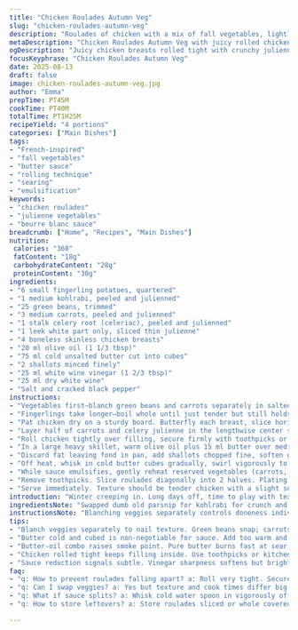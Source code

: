 ```yaml
---
title: "Chicken Roulades Autumn Veg"
slug: "chicken-roulades-autumn-veg"
description: "Roulades of chicken with a mix of fall vegetables, lightly sautéed and nestled in a buttery white wine-emulsion sauce. Vegetables include fingerling potatoes, kohlrabi julienne, green beans, and a medley of carrot and celery root julienne. Chicken breast pounded thin, seasoned, stuffed, rolled and seared to golden brown. Sauce made by deglazing pan with white wine and vinegar, mounted with cold cubed butter. Technique focuses on texture—vegetables al dente, chicken juicy. Quick sear, then rest to preserve juices. Substitutes offered for dairy, vinegar, and veggies for wider adaptability. Tips on rolling and sauce emulsification included."
metaDescription: "Chicken Roulades Autumn Veg with juicy rolled chicken, crisp root veggies kept al dente, and buttery white wine sauce emulsified cold. Bold texture contrast."
ogDescription: "Juicy chicken breasts rolled tight with crunchy julienne roots, seared golden, served with warm veggies and glossy butter sauce stirred cold to emulsify."
focusKeyphrase: "Chicken Roulades Autumn Veg"
date: 2025-08-13
draft: false
image: chicken-roulades-autumn-veg.jpg
author: "Emma"
prepTime: PT45M
cookTime: PT40M
totalTime: PT1H25M
recipeYield: "4 portions"
categories: ["Main Dishes"]
tags:
- "French-inspired"
- "fall vegetables"
- "butter sauce"
- "rolling technique"
- "searing"
- "emulsification"
keywords:
- "chicken roulades"
- "julienne vegetables"
- "beurre blanc sauce"
breadcrumb: ["Home", "Recipes", "Main Dishes"]
nutrition: 
 calories: "360"
 fatContent: "18g"
 carbohydrateContent: "28g"
 proteinContent: "30g"
ingredients:
- "6 small fingerling potatoes, quartered"
- "1 medium kohlrabi, peeled and julienned"
- "25 green beans, trimmed"
- "3 medium carrots, peeled and julienned"
- "1 stalk celery root (celeriac), peeled and julienned"
- "1 leek white part only, sliced thin julienne"
- "4 boneless skinless chicken breasts"
- "20 ml olive oil (1 1/3 tbsp)"
- "75 ml cold unsalted butter cut into cubes"
- "2 shallots minced finely"
- "25 ml white wine vinegar (1 2/3 tbsp)"
- "25 ml dry white wine"
- "Salt and cracked black pepper"
instructions:
- "Vegetables first—blanch green beans and carrots separately in salted boiling water until al dente, about 3-4 minutes. Shock in ice water immediately to keep colours bright, drain thoroughly. Repeat with kohlrabi and celery root; these take slightly less time, watch for just tender bite."
- "Fingerlings take longer—boil whole until just tender but still holds shape, roughly 10 minutes, then drain and quarter once cool enough to handle."
- "Pat chicken dry on a sturdy board. Butterfly each breast, slice horizontally almost through, open like a book—aim for a rectangular shape for even rolling. Cover with plastic wrap, bash gently with a rolling pin or mallet to even thinness but not paper-thin. Season both sides: salt, black pepper, no mercy."
- "Layer half of carrots and celery julienne in the lengthwise center strip of each breast. Reserve other half veggie mix separately for plating."
- "Roll chicken tightly over filling, secure firmly with toothpicks or kitchen twine—key is tightness here, else filling escapes during cooking."
- "In a large heavy skillet, warm olive oil plus 15 ml butter over medium-high. When butter foams, add roulades seam side down. Sear undisturbed about 5 minutes until deeply golden, then turn to brown all sides evenly, about 5 more minutes total. It should feel springy but firm when pressed. Don’t hurry; lock juices in. Remove roulades and tent loosely to rest."
- "Discard fat leaving fond in pan, add shallots chopped fine, soften gently over medium heat—should turn translucent, not brown, around 2 minutes. Now deglaze pan with vinegar and wine, scrape up all brown bits. Let it reduce until almost dry, aromatic sharpness fades but brightness stays."
- "Off heat, whisk in cold butter cubes gradually, swirl vigorously to emulsify sauce. Don’t let it boil or split; sauce will be glossy and coat spoon smoothly. Season final with salt and pepper to taste."
- "While sauce emulsifies, gently reheat reserved vegetables (carrots, celery, leeks) in a splash of water or butter, just warmed through to keep crispness. Fingerlings can go into warm pan briefly too."
- "Remove toothpicks. Slice roulades diagonally into 2 halves. Plating: mound veggies centered on each plate, arrange roulade halves leaning slightly. Spoon sauce over roulades and around for shine and flavor."
- "Serve immediately. Texture should be tender chicken with a slight snap in vegetables, butter-wine sauce cutting through richness with a touch of acidity."
introduction: "Winter creeping in. Long days off, time to play with textures and colors of root veggies. Chicken breast often too dry, learned to pound and roll, keeps it juicy inside. After countless attempts stuffing with herbs, decided julienne veggies bring subtle crunch alongside. Combining celeriac for earthiness, kohlrabi for sweet peppery note, green beans for snap. All kept al dente. Fat from butter sauce melds with acidity from wine and vinegar—balance is everything. Not overwhelming but leaves a trace of glow on tongue. Searing in butter-oil mix gives caramelized crust without burning. Resting roulades crucial or moisture escaped. Learned on burnt batches. Keep sauce emulsified by whisking off heat with cold butter, tricky but worth it. Great way to use these seasonal roots, bright colors against chicken. Big thumbs up in cold months. Holds well for warming leftovers too."
ingredientsNote: "Swapped dumb old parsnip for kohlrabi for crunch and slightly sweeter note. Celery root adds subtle smokiness without heavy celery weed. Fingerling potatoes small and waxy, quartered after cooking helps them keep shape—avoid boiling raw potato chunks or get mush. Butter cold and cubed crucial for sauce emulsion; add too warm and it breaks. Shallots better than onions; shorter cooking and sweeter results. White wine vinegar preferred for acidity without overpowering tartness. Can sub with apple cider vinegar in pinch but reduce quantity. Olive oil blends with butter to raise smoke point so butter doesn't burn during sear. Use kitchen twine if no toothpicks, keeps roulades tight preventing filling splay. If gluten-free or vegan variation needed, swap butter for vegan butter and use vegetable broth deglaze instead of wine."
instructionsNote: "Blanching veggies separately controls doneness individually. Sensory cues important: green beans should still snap when bitten; carrots just softened but with crunch; kohlrabi tender but still bitey. Chicken rolled tightly to avoid loss of filling mid-cook. Thickest part of roulade always towards heat source for even cooking. Pan temperature control critical—too hot and butter crisps/burns, too low and chicken steams, losing that golden crust. Sauce reduction signals when vinegar aroma softens but doesn't fully vanish—then immediately add butter to avoid breaking. Whisk steadily, cold butter increments keeps sauce glossy, a classic beurre blanc style. Serve quick once plated—the sauce cools and thickens fast, losing sheen. If sauce splits, a spoon of cold water whisked in sometimes remedies. Observing stalls mid-sauce or chicken cues prevents ruined meal—trust sight, feel, and smell more than timer alone."
tips:
- "Blanch veggies separately to nail texture. Green beans snap; carrots soften with crunch; kohlrabi and celery root tender but bitey. Timing stands out here. Shock immediately in ice water or colors dull and texture shifts quick."
- "Butter cold and cubed is non-negotiable for sauce. Add too warm and sauce breaks. Whisk off heat, slow steady swirl builds glossy sheen classic to beurre blanc. Rushing wrecks it. Keep an eye on pan temp to avoid scorching vinegar sharpness."
- "Butter-oil combo raises smoke point. Pure butter burns fast at sear temps. Olive oil tempers and melds with butter flavor. Sear seam side down first, undisturbed till deep golden crust forms. Gentle pressing tests readiness — springy not mushy."
- "Chicken rolled tight keeps filling inside. Use toothpicks or kitchen twine to lock. Loose roll leaks juices and filling, dry meat follows. Bash breast thin but not paper thin — aim uniform thickness for even cook; thick spots undercook, thin spots dry out."
- "Sauce reduction signals subtle. Vinegar sharpness softens but brightness remains. Pull reduction too late — sauce tastes vinegary or splits. Too early — watery bland. Scrape brown bits for deep flavor, then hit it off heat with butter cubes gradually."
faq:
- "q: How to prevent roulades falling apart? a: Roll very tight. Secure toothpicks or twine used. Fillings can squeak out if loose. Pat chicken dry first for better adhesion. Resting after sear firms shape, don’t skip that."
- "q: Can I swap veggies? a: Yes but texture and cook times differ big. Root veggies julienned keep crunch. Avoid mushy or watery swaps. Kohlrabi and celeriac key for earth-sweet notes. Sub vinegar with apple cider but reduce qty, acidity differs."
- "q: What if sauce splits? a: Whisk cold water spoon in vigorously off heat. Add cold butter cubed slowly next. Control temp low always. If separated fat floats, rewarm gently and keep whisking slowly. Hot pan wrecks emulsify fast."
- "q: How to store leftovers? a: Store roulades sliced or whole covered. Sauce separate or on top but might thicken cold. Reheat gently in pan, avoid high heat to preserve moisture and avoid drying chicken or breaking sauce."

---
```

